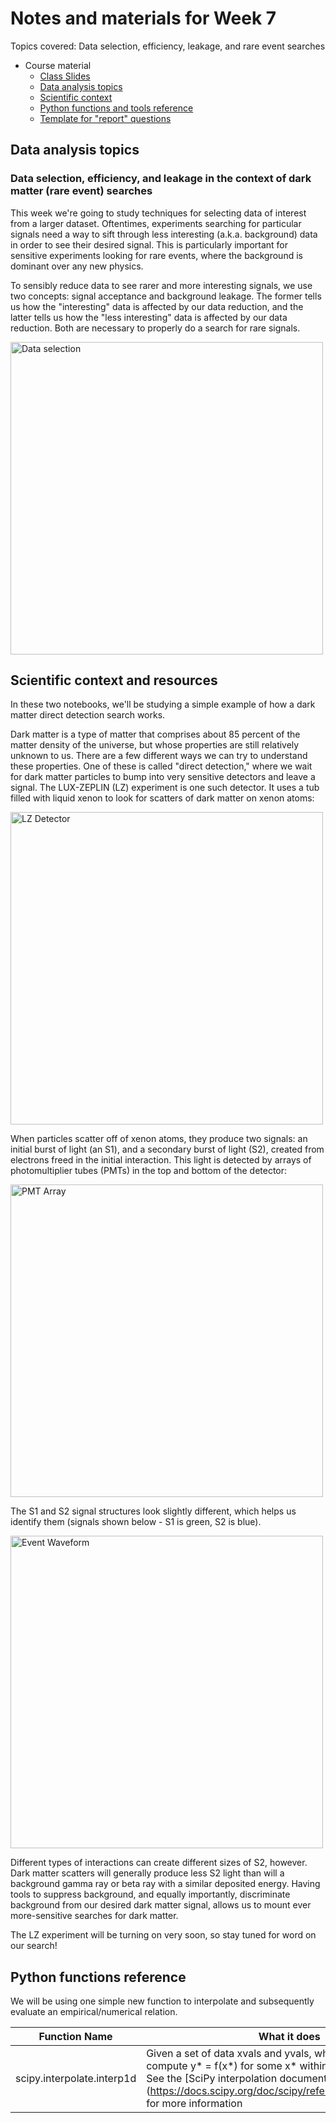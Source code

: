 # Notes and materials for Week 7

Topics covered: Data selection, efficiency, leakage, and rare event searches

* Course material
  * [Class Slides](https://docs.google.com/presentation/d/1wDiUtIUDxhE_3Rlui4snUp4SUhyy525SqWg7ItthX-k/edit?usp=sharing)
  * [Data analysis topics](#Data%20analysis%20topics)
  * [Scientific context](#Scientific%20context%20and%20resources)
  * [Python functions and tools reference](#Python%20functions%20reference)
  * [Template for "report" questions](https://docs.google.com/document/d/1hG0un74E4fElL56PDrtd_vQjWH_yIjAoBeaJvKK4hk8/edit#heading=h.ahqsgoshukd6)

## Data analysis topics

### Data selection, efficiency, and leakage in the context of dark matter (rare event) searches

This week we're going to study techniques for selecting data of interest from a larger dataset. Oftentimes, experiments searching for particular signals need a way to sift through less interesting (a.k.a. background) data in order to see their desired signal. This is particularly important for sensitive experiments looking for rare events, where the background is dominant over any new physics.

To sensibly reduce data to see rarer and more interesting signals, we use two concepts: signal acceptance and background leakage. The former tells us how the "interesting" data is affected by our data reduction, and the latter tells us how the "less interesting" data is affected by our data reduction. Both are necessary to properly do a search for rare signals.

<img src="DataCuts.png" alt="Data selection" width="500"/>


## Scientific context and resources

In these two notebooks, we'll be studying a simple example of how a dark matter direct detection search works.

Dark matter is a type of matter that comprises about 85 percent of the matter density of the universe, but whose properties are still relatively unknown to us. There are a few different ways we can try to understand these properties. One of these is called "direct detection," where we wait for dark matter particles to bump into very sensitive detectors and leave a signal. The LUX-ZEPLIN (LZ) experiment is one such detector. It uses a tub filled with liquid xenon to look for scatters of dark matter on xenon atoms:

<img src="LZDetector.png" alt="LZ Detector" width="500"/>

When particles scatter off of xenon atoms, they produce two signals: an initial burst of light (an S1), and a secondary burst of light (S2), created from electrons freed in the initial interaction. This light is detected by arrays of photomultiplier tubes (PMTs) in the top and bottom of the detector:

<img src="PMTArray.png" alt="PMT Array" width="500"/>

The S1 and S2 signal structures look slightly different, which helps us identify them (signals shown below - S1 is green, S2 is blue).

<img src="EventWaveform.png" alt="Event Waveform" width="500"/>

Different types of interactions can create different sizes of S2, however. Dark matter scatters will generally produce less S2 light than will a background gamma ray or beta ray with a similar deposited energy. Having tools to suppress background, and equally importantly, discriminate background from our desired dark matter signal, allows us to mount ever more-sensitive searches for dark matter.

The LZ experiment will be turning on very soon, so stay tuned for word on our search!



## Python functions reference

We will be using one simple new function to interpolate and subsequently evaluate an empirical/numerical relation. 

| Function Name            | What it does |
| - | - |
| scipy.interpolate.interp1d  | Given a set of data xvals and yvals, where yvals = f(xvals), compute y* = f(x*) for some x* within the range of xvals. See the [SciPy interpolation documentation](https://docs.scipy.org/doc/scipy/reference/interpolate.html] for more information |


<!--  LocalWords:  
 -->
<!--  LocalWords:  
 -->
